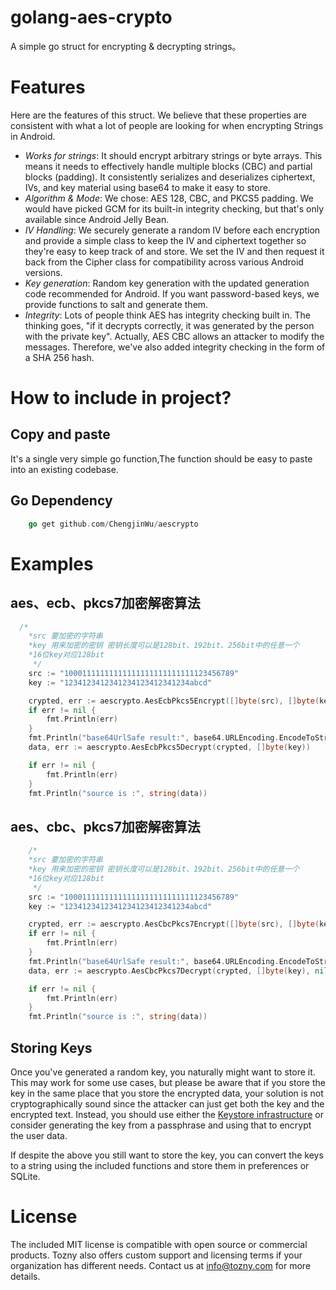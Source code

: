 golang-aes-crypto
===============

A simple go struct for encrypting &amp; decrypting strings。

# Features

Here are the features of this struct. We believe that these properties are consistent with what a lot of people are looking for when encrypting Strings in Android.

* *Works for strings*: It should encrypt arbitrary strings or byte arrays. This means it needs to effectively handle multiple blocks (CBC) and partial blocks (padding). It consistently serializes and deserializes ciphertext, IVs, and key material using base64 to make it easy to store.
* *Algorithm & Mode*: We chose: AES 128, CBC, and PKCS5 padding. We would have picked GCM for its built-in integrity checking, but that's only available since Android Jelly Bean.
* *IV Handling*: We securely generate a random IV before each encryption and provide a simple class to keep the IV and ciphertext together so they're easy to keep track of and store. We set the IV and then request it back from the Cipher class for compatibility across various Android versions.
* *Key generation*: Random key generation with the updated generation code recommended for Android. If you want password-based keys, we provide functions to salt and generate them.
* *Integrity*: Lots of people think AES has integrity checking built in. The thinking goes, "if it decrypts correctly, it was generated by the person with the private key". Actually, AES CBC allows an attacker to modify the messages. Therefore, we've also added integrity checking in the form of a SHA 256 hash.


# How to include in project?

## Copy and paste

It's a single very simple go function,The function should be easy to paste into an existing codebase.

## Go Dependency

```go
    go get github.com/ChengjinWu/aescrypto
```


# Examples


## aes、ecb、pkcs7加密解密算法

```go
  /*
  	*src 要加密的字符串
  	*key 用来加密的密钥 密钥长度可以是128bit、192bit、256bit中的任意一个
  	*16位key对应128bit
  	 */
  	src := "10001111111111111111111111111123456789"
  	key := "1234123412341234123412341234abcd"

  	crypted, err := aescrypto.AesEcbPkcs5Encrypt([]byte(src), []byte(key))
  	if err != nil {
  		fmt.Println(err)
  	}
  	fmt.Println("base64UrlSafe result:", base64.URLEncoding.EncodeToString(crypted))
  	data, err := aescrypto.AesEcbPkcs5Decrypt(crypted, []byte(key))

  	if err != nil {
  		fmt.Println(err)
  	}
  	fmt.Println("source is :", string(data))
```

## aes、cbc、pkcs7加密解密算法

```go
  	/*
  	*src 要加密的字符串
  	*key 用来加密的密钥 密钥长度可以是128bit、192bit、256bit中的任意一个
  	*16位key对应128bit
  	 */
  	src := "10001111111111111111111111111123456789"
  	key := "1234123412341234123412341234abcd"

  	crypted, err := aescrypto.AesCbcPkcs7Encrypt([]byte(src), []byte(key), nil)
  	if err != nil {
  		fmt.Println(err)
  	}
  	fmt.Println("base64UrlSafe result:", base64.URLEncoding.EncodeToString(crypted))
  	data, err := aescrypto.AesCbcPkcs7Decrypt(crypted, []byte(key), nil)

  	if err != nil {
  		fmt.Println(err)
  	}
  	fmt.Println("source is :", string(data))
```

## Storing Keys

Once you've generated a random key, you naturally might want to store it. This
may work for some use cases, but please be aware that if you store the key in
the same place that you store the encrypted data, your solution is not
cryptographically sound since the attacker can just get both the key and the
encrypted text. Instead, you should use either the [Keystore
infrastructure](http://developer.android.com/training/articles/keystore.html)
or consider generating the key from a passphrase and using that to encrypt the
user data.

If despite the above you still want to store the key, you can convert the keys
to a string using the included functions and store them in preferences or
SQLite.

# License

The included MIT license is compatible with open source or commercial products.
Tozny also offers custom support and licensing terms if your organization has
different needs. Contact us at [info@tozny.com](mailto:info@tozny.com) for more
details.


